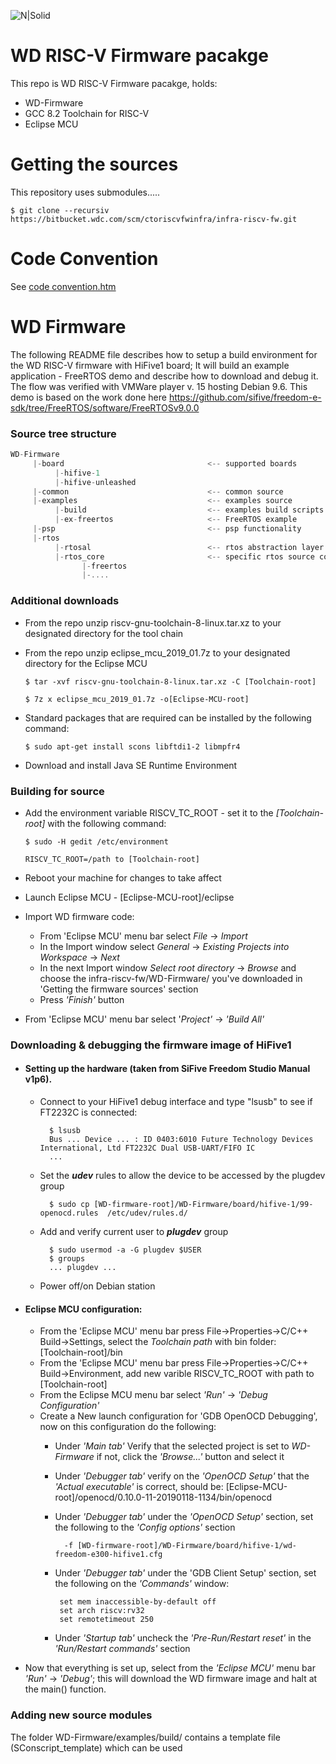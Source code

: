 [comment]: [![N|Solid](https://content.riscv.org/wp-content/uploads/2018/09/unnamed.png)](https://nodesource.com/products/nsolid)

![N|Solid](http://riscv.net/wp-content/uploads/2015/01/riscv-logo-retina.png)

# WD RISC-V Firmware pacakge 
This repo is WD RISC-V Firmware pacakge, holds:

  - WD-Firmware
  - GCC 8.2 Toolchain for RISC-V
  - Eclipse MCU


# Getting the sources

  This repository uses submodules..... 
  
    $ git clone --recursiv https://bitbucket.wdc.com/scm/ctoriscvfwinfra/infra-riscv-fw.git

# Code Convention 
See [code convention.htm](https://bitbucket.wdc.com/projects/CTORISCVFWINFRA/repos/infra-riscv-fw/browse)

# WD Firmware     

The following README file describes how to setup a build environment for the WD RISC-V firmware with HiFive1 board; It will build an example application - FreeRTOS demo and describe how to download and debug it. The flow was verified with VMWare player v. 15 hosting Debian 9.6. This demo is based on the work done here https://github.com/sifive/freedom-e-sdk/tree/FreeRTOS/software/FreeRTOSv9.0.0

### Source tree structure 
```javascript
WD-Firmware
     |-board                                <-- supported boards
          |-hifive-1                        
          |-hifive-unleashed
     |-common                               <-- common source
     |-examples                             <-- examples source 
          |-build                           <-- examples build scripts
          |-ex-freertos                     <-- FreeRTOS example
     |-psp                                  <-- psp functionality
     |-rtos
          |-rtosal                          <-- rtos abstraction layer
          |-rtos_core                       <-- specific rtos source code
                |-freertos
                |-....
```

### Additional downloads
- From the repo unzip riscv-gnu-toolchain-8-linux.tar.xz to your designated directory for the tool chain
- From the repo unzip eclipse_mcu_2019_01.7z to your designated directory for the Eclipse MCU

      $ tar -xvf riscv-gnu-toolchain-8-linux.tar.xz -C [Toolchain-root]

      $ 7z x eclipse_mcu_2019_01.7z -o[Eclipse-MCU-root]

- Standard packages that are required can be installed by the following command:

      $ sudo apt-get install scons libftdi1-2 libmpfr4
      
- Download and install Java SE Runtime Environment

### Building for source
- Add the environment variable RISCV_TC_ROOT - set it to the *[Toolchain-root]* with the following command:

      $ sudo -H gedit /etc/environment

      RISCV_TC_ROOT=/path to [Toolchain-root]
      
- Reboot your machine for changes to take affect
- Launch Eclipse MCU - [Eclipse-MCU-root]/eclipse
- Import WD firmware code:
	- From 'Eclipse MCU' menu bar select *File* -> *Import*
	- In the Import window select *General* -> *Existing Projects into Workspace* -> *Next*
	- In the next Import window *Select root directory* -> *Browse*  and choose the infra-riscv-fw/WD-Firmware/ you've downloaded in 'Getting the firmware sources' section
	- Press *'Finish'* button
- From 'Eclipse MCU' menu bar select '*Project'* -> *'Build All'*

### Downloading & debugging the firmware image of HiFive1
- #### Setting up the hardware (taken from SiFive Freedom Studio Manual v1p6).
	- Connect to your HiFive1 debug interface and type "lsusb" to see if FT2232C is connected:

            $ lsusb
            Bus ... Device ... : ID 0403:6010 Future Technology Devices International, Ltd FT2232C Dual USB-UART/FIFO IC
            ...
            
	- Set the ___udev___ rules to allow the device to be accessed by the plugdev group

            $ sudo cp [WD-firmware-root]/WD-Firmware/board/hifive-1/99-openocd.rules  /etc/udev/rules.d/
            
	- Add and verify current user to ___plugdev___ group

            $ sudo usermod -a -G plugdev $USER
            $ groups
            ... plugdev ...
	- Power off/on Debian station
    
- #### Eclipse MCU configuration:
	- From the 'Eclipse MCU' menu bar press File->Properties->C/C++ Build->Settings, select the *Toolchain path* with bin folder: [Toolchain-root]/bin
	- From the 'Eclipse MCU' menu bar press File->Properties->C/C++ Build->Environment, add new varible RISCV_TC_ROOT with path to [Toolchain-root]
    - From the Eclipse MCU menu bar select *'Run'* -> *'Debug Configuration'*
	- Create a New launch configuration for 'GDB OpenOCD Debugging', now on this configuration do the following:
        - Under *'Main tab'* Verify that the selected project is set to *WD-Firmware* if not, click the *'Browse...'* button and select it
        - Under *'Debugger tab'* verify on the *'OpenOCD Setup'* that the *'Actual executable'* is correct, should be: [Eclipse-MCU-root]/openocd/0.10.0-11-20190118-1134/bin/openocd
	    - Under *'Debugger tab'* under the *'OpenOCD Setup'* section, set the following to the *'Config options'* section 

                -f [WD-firmware-root]/WD-Firmware/board/hifive-1/wd-freedom-e300-hifive1.cfg 
            
    	 - Under *'Debugger tab'* under the 'GDB Client Setup' section, set the following on the *'Commands'* window:

                set mem inaccessible-by-default off
                set arch riscv:rv32
                set remotetimeout 250             
            
	    - Under *'Startup tab'* uncheck the *'Pre-Run/Restart reset'* in the *'Run/Restart commands'* section
    
- Now that everything is set up, select from the *'Eclipse MCU'* menu bar *'Run'* -> *'Debug'*; this will download the WD firmware image and halt at the main() function.

### Adding new source modules

The folder WD-Firmware/examples/build/ contains a template file (SConscript_template) which can be used
